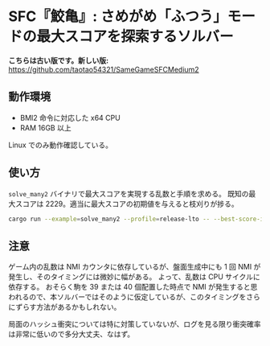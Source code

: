 # SFC『鮫亀』: さめがめ「ふつう」モードの最大スコアを探索するソルバー

**こちらは古い版です。新しい版:** <https://github.com/taotao54321/SameGameSFCMedium2>

## 動作環境

* BMI2 命令に対応した x64 CPU
* RAM 16GB 以上

Linux でのみ動作確認している。

## 使い方

`solve_many2` バイナリで最大スコアを実現する乱数と手順を求める。
既知の最大スコアは 2229。適当に最大スコアの初期値を与えると枝刈りが捗る。

```sh
cargo run --example=solve_many2 --profile=release-lto -- --best-score-ini 2000 > many.out 2> many.log
```

## 注意

ゲーム内の乱数は NMI カウンタに依存しているが、盤面生成中にも 1 回 NMI が発生し、そのタイミングには微妙に幅がある。
よって、乱数は CPU サイクルに依存する。
おそらく駒を 39 または 40 個配置した時点で NMI が発生すると思われるので、本ソルバーではそのように仮定しているが、このタイミングをさらにずらす方法があるかもしれない。

局面のハッシュ衝突については特に対策していないが、ログを見る限り衝突確率は非常に低いので多分大丈夫、なはず。
